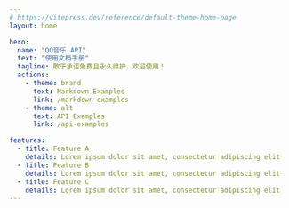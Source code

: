 ```yaml
---
# https://vitepress.dev/reference/default-theme-home-page
layout: home

hero:
  name: "QQ音乐 API"
  text: "使用文档手册"
  tagline: 敢于承诺免费且永久维护，欢迎使用！
  actions:
    - theme: brand
      text: Markdown Examples
      link: /markdown-examples
    - theme: alt
      text: API Examples
      link: /api-examples

features:
  - title: Feature A
    details: Lorem ipsum dolor sit amet, consectetur adipiscing elit
  - title: Feature B
    details: Lorem ipsum dolor sit amet, consectetur adipiscing elit
  - title: Feature C
    details: Lorem ipsum dolor sit amet, consectetur adipiscing elit
---
```


